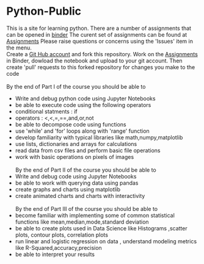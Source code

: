 # Python-Public
This is a site for learning python. There are a number of assignments that can be opened in <a href="https://mybinder.org">binder</a>
The curent set of assignments can be found at <a href="https://mybinder.org/v2/gh/curlTree/Python-Public.git/HEAD">Assignments</a>
Please raise questions or concerns using the 'Issues' item in the menu.<br>
Create a <a href="https://github.com/join">Git Hub account</a> and fork this repository. Work on the  <a href="https://mybinder.org/v2/gh/curlTree/Python-Public.git/HEAD">Assignments</a> in Binder, dowload the notebook and upload to your git account. Then create 'pull' requests to this forked repository for changes you make to the code<br><br>
By the end of Part I of the course you should be able to <br>
- Write and debug python code using Jupyter Notebooks
- be able to execute code using the following operators
-   conditional statments : if
-   operators : <,<,=,==,and,or,not
- be able to decompose code using functions 
- use 'while' and 'for' loops along with 'range' function
- develop familiarity with typical libraries like math,numpy,matplotlib
- use lists, dictionaries and arrays for calculations 
- read data from csv files and perform basic file operations
-  work with basic operations on pixels of images<br><br>By the end of Part II of the course you should be able to
- Write and debug code using Jupyter Notebooks
- be able to work with querying data using pandas
- create graphs and charts using matplotlib
- create animated charts and charts with interactivity <br><br>
By the end of Part III of the course you should be able to
- become familiar with implementing some of common statistical functions like mean,median,mode,standard deviation
- be able to create plots used in Data Science like Histograms ,scatter plots, contour plots, correlation plots 
- run linear and logistic regression on data , understand modeling metrics like R-Squared,accuracy,precision
- be able to interpret your results 
